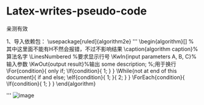 # Latex-writes-pseudo-code

亲测有效

1、导入依赖包：
\usepackage[ruled]{algorithm2e}
'''
\begin{algorithm}[]  %其中这里面不能有H不然会报错，不过不影响结果
	\caption{algorithm caption}%算法名字
	\LinesNumbered %要求显示行号
	\KwIn{input parameters A, B, C}%输入参数
	\KwOut{output result}%输出
	some description\; %\;用于换行
	\For{condition}{
		only if\;
		\If{condition}{
			1\;
		}
	}
	\While{not at end of this document}{
		if and else\;
		\eIf{condition}{
			1\;
		}{
			2\;
		}
	}
	\ForEach{condition}{
		\If{condition}{
			1\;
		}
	}
\end{algorithm}

'''
![image](https://user-images.githubusercontent.com/85736050/206119391-b4fae995-6b70-4094-a08f-b9362ed68d78.png)



